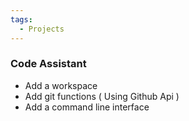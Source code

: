 ```yaml
---
tags:
  - Projects
---
```

### Code Assistant
- Add a workspace
- Add git functions ( Using Github Api )
- Add a command line interface